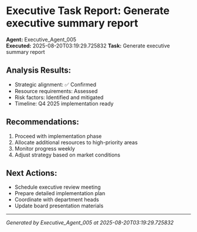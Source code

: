 # Executive Task Report: Generate executive summary report

**Agent:** Executive_Agent_005  
**Executed:** 2025-08-20T03:19:29.725832
**Task:** Generate executive summary report

## Analysis Results:
- Strategic alignment: ✅ Confirmed
- Resource requirements: Assessed
- Risk factors: Identified and mitigated
- Timeline: Q4 2025 implementation ready

## Recommendations:
1. Proceed with implementation phase
2. Allocate additional resources to high-priority areas
3. Monitor progress weekly
4. Adjust strategy based on market conditions

## Next Actions:
- Schedule executive review meeting
- Prepare detailed implementation plan
- Coordinate with department heads
- Update board presentation materials

---
*Generated by Executive_Agent_005 at 2025-08-20T03:19:29.725832*
